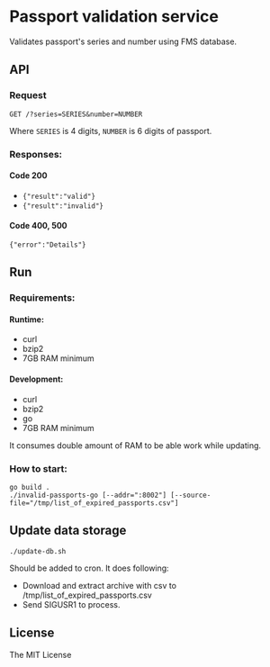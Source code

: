 # Passport validation service
Validates passport's series and number using FMS database.

## API

### Request

`GET /?series=SERIES&number=NUMBER`

Where `SERIES` is 4  digits, `NUMBER` is 6 digits of passport.

### Responses:

#### Code 200

* `{"result":"valid"}`
* `{"result":"invalid"}`

#### Code 400, 500

`{"error":"Details"}`


## Run

### Requirements:

#### Runtime:

* curl
* bzip2
* 7GB RAM minimum

#### Development:

* curl
* bzip2
* go
* 7GB RAM minimum

It consumes double amount of RAM to be able work while updating.

### How to start:

```
go build .
./invalid-passports-go [--addr=":8002"] [--source-file="/tmp/list_of_expired_passports.csv"]
```

## Update data storage

`./update-db.sh`

Should be added to cron.
It does following:
* Download and extract archive with csv to /tmp/list_of_expired_passports.csv
* Send SIGUSR1 to process.

## License

The MIT License
